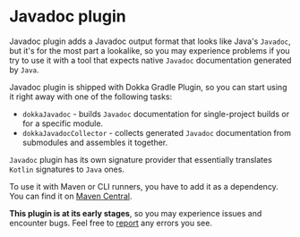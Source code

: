 # Javadoc plugin

Javadoc plugin adds a Javadoc output format that looks like Java's `Javadoc`, but it's for the most part
a lookalike, so you may experience problems if you try to use it with a tool that expects native
`Javadoc` documentation generated by `Java`.

Javadoc plugin is shipped with Dokka Gradle Plugin, so you can start using it right away with one of the following 
tasks:

* `dokkaJavadoc` - builds `Javadoc` documentation for single-project builds or for a specific module.
* `dokkaJavadocCollector` - collects generated `Javadoc` documentation from submodules and assembles it together.

`Javadoc` plugin has its own signature provider that essentially translates `Kotlin` signatures to `Java` ones.

To use it with Maven or CLI runners, you have to add it as a dependency. You can find it on
[Maven Central](https://mvnrepository.com/artifact/org.jetbrains.dokka/javadoc-plugin).


**This plugin is at its early stages**, so you may experience issues and encounter bugs. Feel free to
[report](https://github.com/Kotlin/dokka/issues/new/choose) any errors you see.
